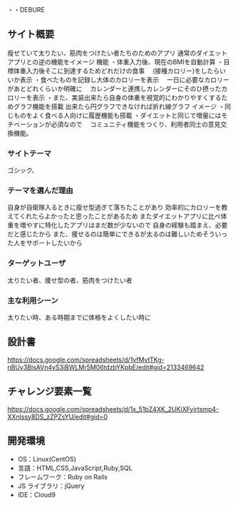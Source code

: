 ・・DEBURE　

## サイト概要

瘦せていて太りたい、筋肉をつけたい者たちのためのアプリ
通常のダイエットアプリとの逆の機能をイメージ
機能
・体重入力後、現在のBMIを自動計算
・目標体重入力後そこに到達するためどれだけの食事
　(接種カロリー)をしたらいいか表示
・食べたものを記録し大体のカロリーを表示
　一日に必要なカロリーがあとどれくらいか明確に
　カレンダーと連携しカレンダーにそのひ摂ったカロリーを表示
・また、実装出来たら自身の体重を視覚的にわかりやすくするためグラフ機能を搭載
出来たら円グラフできなければ折れ線グラフ
イメージ
・同じものをよく食べる人向けに履歴機能も搭載
・ダイエットと同じで増量にはモチベーションが必須なので
　コミュニティ機能をつくり、利用者同士の意見交換機能。
### サイトテーマ
ゴシック、
### テーマを選んだ理由

自身が自衛隊入るときに瘦せ型過ぎて落ちたことがあり
効率的にカロリーを教えてくれたらよかったと思ったことがあるため
またダイエットアプリに比べ体重を増やすに特化したアプリはまだ数が少ないので
自身の経験も踏まえ、必要だと感じたから
また、痩せるのは簡単にできるが太るのは難しいためそういった人をサポートしたいから


### ターゲットユーザ

太りたい者、痩せ型の者、筋肉をつけたい者

### 主な利用シーン
太りたい時、ある時期までに体格をよくしたい時に


## 設計書

https://docs.google.com/spreadsheets/d/1vfMvtTKg-nBUy3BlsAVn4yS3iBWLMr5M06tdzbYKpbE/edit#gid=2133469642

## チャレンジ要素一覧

https://docs.google.com/spreadsheets/d/1x_51bZ4XK_2UKiXFyirtsmp4-XXnlssy8DS_zZPZsYU/edit#gid=0

## 開発環境

- OS：Linux(CentOS)
- 言語：HTML,CSS,JavaScript,Ruby,SQL
- フレームワーク：Ruby on Rails
- JS ライブラリ：jQuery
- IDE：Cloud9